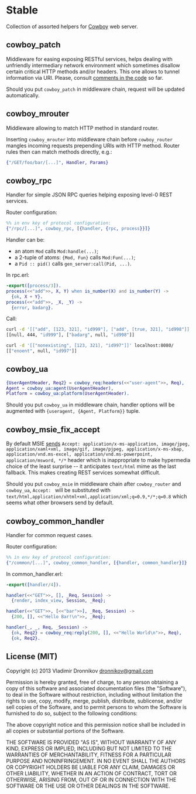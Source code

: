 Stable
==============

Collection of assorted helpers for [Cowboy](https://github.com/extend/cowboy) web server.

cowboy_patch
--------------

Middleware for easing exposing RESTful services, helps dealing with unfriendly intermediary network environment which sometimes disallow certain critical HTTP methods and/or headers.
This one allows to tunnel information via URI.
Please, consult [comments in the code](https://github.com/dvv/stable/blob/master/src/cowboy_patch.erl#L9-L18) so far.

Should you put `cowboy_patch` in middleware chain, request will be updated automatically.

cowboy_mrouter
--------------

Middleware allowing to match HTTP method in standard router.

Inserting `cowboy_mrouter` into middleware chain before `cowboy_router` mangles incoming requests prepending URIs with HTTP method.
Router rules then can match methods directly, e.g.:
```erlang
{"/GET/foo/bar/[...]", Handler, Params}
```

cowboy_rpc
--------------

Handler for simple JSON RPC queries helping exposing level-0 REST services.

Router configuration:
```erlang
%% in env key of protocol configuration:
{"/rpc/[...]", cowboy_rpc, [{handler, {rpc, process}}]}
```

Handler can be:
- an atom `Mod` calls `Mod:handle(...)`;
- a 2-tuple of atoms: `{Mod, Fun}` calls `Mod:Fun(...)`;
- a `Pid :: pid()` calls `gen_server:call(Pid, ...)`.

In rpc.erl:
```erlang
-export([process/3]).
process(<<"add">>, X, Y) when is_number(X) and is_number(Y) ->
  {ok, X + Y}.
process(<<"add">>, _X, _Y) ->
  {error, badarg}.
```

Call:
```sh
curl -d '[["add", [123, 321], "id999"], ["add", [true, 321], "id998"]]' localhost:8080/
[[null, 444, "id999"], ["badarg", null, "id998"]]

curl -d '[["nonexisting", [123, 321], "id997"]]' localhost:8080/
[["enoent", null, "id997"]]
```

cowboy_ua
--------------

```erlang
{UserAgentHeader, Req2} = cowboy_req:headers(<<"user-agent">>, Req),
Agent = cowboy_ua:agent(UserAgentHeader),
Platform = cowboy_ua:platform(UserAgentHeader).
```

Should you put `cowboy_ua` in middleware chain, handler options will be augmented with `{useragent, {Agent, Platform}}` tuple.

cowboy_msie_fix_accept
--------------

By default MSIE [sends](https://github.com/extend/cowboy/issues/441) `Accept: application/x-ms-application, image/jpeg, application/xaml+xml, image/gif, image/pjpeg, application/x-ms-xbap, application/vnd.ms-excel, application/vnd.ms-powerpoint, application/msword, */*` header which is inappropriate to make hypermedia choice of the least surprise -- it anticipates `text/html` mime as the last fallback.
This makes creating REST services somewhat difficult.

Should you put `cowboy_msie` in middleware chain after `cowboy_router` and `cowboy_ua`, `Accept: ` will be substituted with `text/html,application/xhtml+xml,application/xml;q=0.9,*/*;q=0.8` which seems what other browsers send by default.

cowboy_common_handler
--------------

Handler for common request cases.

Router configuration:
```erlang
%% in env key of protocol configuration:
{"/common/[...]", cowboy_common_handler, [{handler, common_handler}]}
```

In common_handler.erl:
```erlang
-export([handler/4]).

handler(<<"GET">>, [], _Req, Session) ->
  {render, index_view, Session, _Req};

handler(<<"GET">>, [<<"bar">>], _Req, Session) ->
  {200, [], <<"Hello Bar!\n">>, _Req};

handler(_, _, Req, _Session) ->
  {ok, Req2} = cowboy_req:reply(200, [], <<"Hello World\n">>, Req),
  {ok, Req2}.
```

License (MIT)
-------

Copyright (c) 2013 Vladimir Dronnikov <dronnikov@gmail.com>

Permission is hereby granted, free of charge, to any person obtaining a copy of
this software and associated documentation files (the "Software"), to deal in
the Software without restriction, including without limitation the rights to
use, copy, modify, merge, publish, distribute, sublicense, and/or sell copies of
the Software, and to permit persons to whom the Software is furnished to do so,
subject to the following conditions:

The above copyright notice and this permission notice shall be included in all
copies or substantial portions of the Software.

THE SOFTWARE IS PROVIDED "AS IS", WITHOUT WARRANTY OF ANY KIND, EXPRESS OR
IMPLIED, INCLUDING BUT NOT LIMITED TO THE WARRANTIES OF MERCHANTABILITY, FITNESS
FOR A PARTICULAR PURPOSE AND NONINFRINGEMENT. IN NO EVENT SHALL THE AUTHORS OR
COPYRIGHT HOLDERS BE LIABLE FOR ANY CLAIM, DAMAGES OR OTHER LIABILITY, WHETHER
IN AN ACTION OF CONTRACT, TORT OR OTHERWISE, ARISING FROM, OUT OF OR IN
CONNECTION WITH THE SOFTWARE OR THE USE OR OTHER DEALINGS IN THE SOFTWARE.
